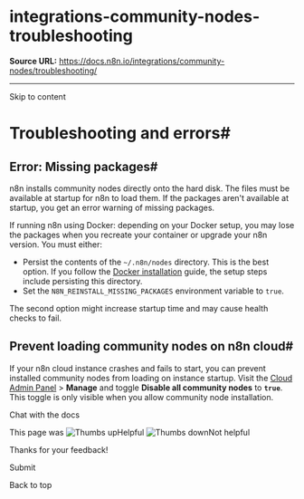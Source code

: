 # integrations-community-nodes-troubleshooting

**Source URL:** https://docs.n8n.io/integrations/community-nodes/troubleshooting/

---

Skip to content 

[ ](https://github.com/n8n-io/n8n-docs/edit/main/docs/integrations/community-nodes/troubleshooting.md "Edit this page")

# Troubleshooting and errors#

## Error: Missing packages#

n8n installs community nodes directly onto the hard disk. The files must be available at startup for n8n to load them. If the packages aren't available at startup, you get an error warning of missing packages.

If running n8n using Docker: depending on your Docker setup, you may lose the packages when you recreate your container or upgrade your n8n version. You must either:

  * Persist the contents of the `~/.n8n/nodes` directory. This is the best option. If you follow the [Docker installation](../../../hosting/installation/docker/) guide, the setup steps include persisting this directory.
  * Set the `N8N_REINSTALL_MISSING_PACKAGES` environment variable to `true`.



The second option might increase startup time and may cause health checks to fail.

## Prevent loading community nodes on n8n cloud#

If your n8n cloud instance crashes and fails to start, you can prevent installed community nodes from loading on instance startup. Visit the [Cloud Admin Panel](../../../manage-cloud/cloud-admin-dashboard/) > **Manage** and toggle **Disable all community nodes** to **`true`**. This toggle is only visible when you allow community node installation.

Chat with the docs

This page was ![Thumbs up](/_images/assets/thumb_up.png)Helpful  ![Thumbs down](/_images/assets/thumb_down.png)Not helpful 

Thanks for your feedback! 

Submit 

Back to top